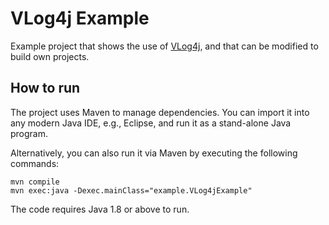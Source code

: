 # VLog4j Example
Example project that shows the use of [VLog4j](https://github.com/knowsys/vlog4j), and that can be modified to build own projects.

How to run
----------

The project uses Maven to manage dependencies. You can import it into any modern Java IDE, e.g., Eclipse, and run it as a stand-alone Java program.

Alternatively, you can also run it via Maven by executing the following commands:
```
mvn compile
mvn exec:java -Dexec.mainClass="example.VLog4jExample"
```

The code requires Java 1.8 or above to run.
